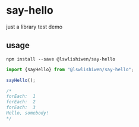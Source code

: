 # say-hello
just a library test demo

## usage

```
npm install --save @lswlishiwen/say-hello
```
```javascript
import {sayHello} from "@lswlishiwen/say-hello";

sayHello();

/*
forEach:  1
forEach:  2
forEach:  3
Hello, somebody!
*/
```
